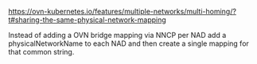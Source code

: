 
https://ovn-kubernetes.io/features/multiple-networks/multi-homing/?t#sharing-the-same-physical-network-mapping

Instead of adding a OVN bridge mapping via NNCP per NAD add a physicalNetworkName to each NAD and then create a single mapping for that common string.
